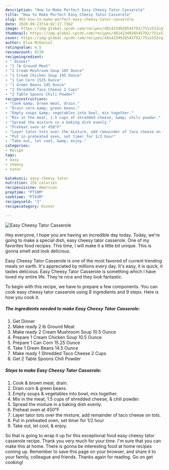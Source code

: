 ```yaml
---
description: "How to Make Perfect Easy Cheesy Tator Casserole"
title: "How to Make Perfect Easy Cheesy Tator Casserole"
slug: 965-how-to-make-perfect-easy-cheesy-tator-casserole
date: 2020-09-23T14:02:17.736Z
image: https://img-global.cpcdn.com/recipes/4814234928545792/751x532cq70/easy-cheesy-tator-casserole-recipe-main-photo.jpg
thumbnail: https://img-global.cpcdn.com/recipes/4814234928545792/751x532cq70/easy-cheesy-tator-casserole-recipe-main-photo.jpg
cover: https://img-global.cpcdn.com/recipes/4814234928545792/751x532cq70/easy-cheesy-tator-casserole-recipe-main-photo.jpg
author: Elva McDaniel
ratingvalue: 4.5
reviewcount: 9139
recipeingredient:
- " Dinner"
- "2 lb Ground Meat"
- "2 Cream Mushroom Soup 105 Ounce"
- "1 Cream Chicken Soup 105 Ounce"
- "1 Can Corn 1525 Ounce"
- "1 Green Beans 145 Ounce"
- "1 Shredded Taco Cheese 2 Cups"
- "2 Table Spoons Chili Powder"
recipeinstructions:
- "Cook &amp; brown meat, drain."
- "Drain corn &amp; green beans."
- "Empty soups &amp; vegetables into bowl, mix together."
- "Mix in the meat, 1.5 cups of shredded cheese, &amp; chili powder."
- "Spread the mixture in a baking dish evenly."
- "Preheat oven at 450°F"
- "Layer tator tots over the mixture, add remainder of taco cheese on tots."
- "Put in preheated oven, set timer for 1/2 hour"
- "Take out, let cool, &amp; enjoy."
categories:
- Recipe
tags:
- easy
- cheesy
- tator

katakunci: easy cheesy tator 
nutrition: 255 calories
recipecuisine: American
preptime: "PT10M"
cooktime: "PT43M"
recipeyield: "3"
recipecategory: Dinner

---
```



![Easy Cheesy Tator Casserole](https://img-global.cpcdn.com/recipes/4814234928545792/751x532cq70/easy-cheesy-tator-casserole-recipe-main-photo.jpg)

Hey everyone, I hope you are having an incredible day today. Today, we're going to make a special dish, easy cheesy tator casserole. One of my favorites food recipes. This time, I will make it a little bit unique. This is gonna smell and look delicious.



Easy Cheesy Tator Casserole is one of the most favored of current trending meals on earth. It's appreciated by millions every day. It's easy, it is quick, it tastes delicious. Easy Cheesy Tator Casserole is something which I have loved my entire life. They're nice and they look fantastic.


To begin with this recipe, we have to prepare a few components. You can cook easy cheesy tator casserole using 8 ingredients and 9 steps. Here is how you cook it.

<!--inarticleads1-->

##### The ingredients needed to make Easy Cheesy Tator Casserole:

1. Get  Dinner
1. Make ready 2 lb Ground Meat
1. Make ready 2 Cream Mushroom Soup 10.5 Ounce
1. Prepare 1 Cream Chicken Soup 10.5 Ounce
1. Prepare 1 Can Corn 15.25 Ounce
1. Take 1 Green Beans 14.5 Ounce
1. Make ready 1 Shredded Taco Cheese 2 Cups
1. Get 2 Table Spoons Chili Powder




<!--inarticleads2-->

##### Steps to make Easy Cheesy Tator Casserole:

1. Cook &amp; brown meat, drain.
1. Drain corn &amp; green beans.
1. Empty soups &amp; vegetables into bowl, mix together.
1. Mix in the meat, 1.5 cups of shredded cheese, &amp; chili powder.
1. Spread the mixture in a baking dish evenly.
1. Preheat oven at 450°F
1. Layer tator tots over the mixture, add remainder of taco cheese on tots.
1. Put in preheated oven, set timer for 1/2 hour
1. Take out, let cool, &amp; enjoy.




So that is going to wrap it up for this exceptional food easy cheesy tator casserole recipe. Thank you very much for your time. I'm sure that you can make this at home. There is gonna be interesting food at home recipes coming up. Remember to save this page on your browser, and share it to your family, colleague and friends. Thanks again for reading. Go on get cooking!
